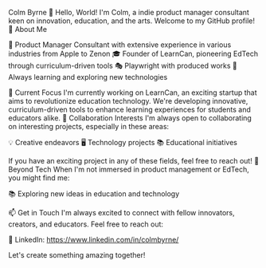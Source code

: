 Colm Byrne
👋 Hello, World!
I'm Colm, a indie product manager consultant keen on innovation, education, and the arts. Welcome to my GitHub profile!
🚀 About Me

🏢 Product Manager Consultant with extensive experience in various industries from Apple to Zenon
🎓 Founder of LearnCan, pioneering EdTech through curriculum-driven tools
🎭 Playwright with produced works
🌱 Always learning and exploring new technologies

🔭 Current Focus
I'm currently working on LearnCan, an exciting startup that aims to revolutionize education technology. We're developing innovative, curriculum-driven tools to enhance learning experiences for students and educators alike.
🤝 Collaboration Interests
I'm always open to collaborating on interesting projects, especially in these areas:

💡 Creative endeavors
🖥️ Technology projects
📚 Educational initiatives

If you have an exciting project in any of these fields, feel free to reach out!
🎨 Beyond Tech
When I'm not immersed in product management or EdTech, you might find me:

 
📚 Exploring new ideas in education and technology

📫 Get in Touch
I'm always excited to connect with fellow innovators, creators, and educators. Feel free to reach out:

💼 LinkedIn: https://www.linkedin.com/in/colmbyrne/

Let's create something amazing together!

